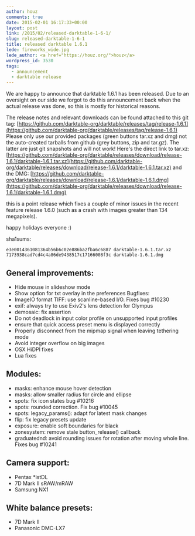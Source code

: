```yaml
---
author: houz
comments: true
date: 2015-02-01 16:17:33+00:00
layout: post
link: /2015/02/released-darktable-1-6-1/
slug: released-darktable-1-6-1
title: released darktable 1.6.1
lede: fireworks_wide.jpg
lede_author: <a href="https://houz.org/">houz</a>
wordpress_id: 3530
tags:
  - announcement
  - darktable release
---
```

We are happy to announce that darktable 1.6.1 has been released. Due to an oversight on our side we forgot to do this announcement back when the actual release was done, so this is mostly for historical reasons.

The release notes and relevant downloads can be found attached to this git tag:
[https://github.com/darktable-org/darktable/releases/tag/release-1.6.1](https://github.com/darktable-org/darktable/releases/tag/release-1.6.1)
Please only use our provided packages (green buttons tar.xz and dmg) not the auto-created tarballs from github (grey buttons, zip and tar.gz). The latter are just git snapshots and will not work! Here's the direct link to tar.xz:
[https://github.com/darktable-org/darktable/releases/download/release-1.6.1/darktable-1.6.1.tar.xz](https://github.com/darktable-org/darktable/releases/download/release-1.6.1/darktable-1.6.1.tar.xz)
and the DMG:
[https://github.com/darktable-org/darktable/releases/download/release-1.6.1/darktable-1.6.1.dmg](https://github.com/darktable-org/darktable/releases/download/release-1.6.1/darktable-1.6.1.dmg)

this is a point release which fixes a couple of minor issues in the recent feature release 1.6.0 (such as a crash with images greater than 134 megapixels).

happy holidays everyone :)

sha1sums:

    e3e0014361081364b56b6c02e886ba2fba6c6887 darktable-1.6.1.tar.xz
    7173938cad7cd4c4a86de9438517c17166008f3c darktable-1.6.1.dmg

## General improvements:

* Hide mouse in slideshow mode
* Show option for txt overlay in the preferences Bugfixes:
* ImageIO format TIFF: use scanline-based I/O. Fixes bug #10230
* exif: always try to use Exiv2's lens detection for Olympus
* demosaic: fix assertion
* Do not deadlock in input color profile on unsupported input profiles
* ensure that quick access preset menu is displayed correctly
* Properly disconnect from the mipmap signal when leaving tethering mode
* Avoid integer overflow on big images
* OSX HiDPI fixes
* Lua fixes

## Modules:

* masks: enhance mouse hover detection
* masks: allow smaller radius for circle and ellipse
* spots: fix icon states bug #10216
* spots: rounded correction. Fix bug #10045
* spots: legacy_params(): adapt for latest mask changes
* flip: fix legacy presets update
* exposure: enable soft boundaries for black
* zonesystem: remove stale button_release() callback
* graduatednd: avoid rounding issues for rotation after moving whole line. Fixes bug #10241

## Camera support:

* Pentax *istDL
* 7D Mark II sRAW/mRAW
* Samsung NX1

## White balance presets:

* 7D Mark II
* Panasonic DMC-LX7

